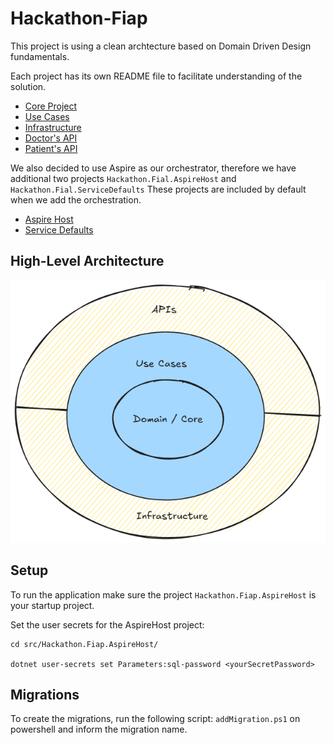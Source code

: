 # Hackathon-Fiap

This project is using a clean archtecture based on Domain Driven Design fundamentals. 

Each project has its own README file to facilitate understanding of the solution.

- [Core Project](src/Hackathon.Fiap.Core/README.md)
- [Use Cases](src/Hackathon.Fiap.UseCases/README.md)
- [Infrastructure](src/Hackathon.Fiap.Infrastructure/README.md)
- [Doctor's API](src/Hackathon.Fiap.Api.Doctors/README.md)
- [Patient's API](src/Hackathon.Fiap.Api.Patients/README.md)

We also decided to use Aspire as our orchestrator, therefore we have additional two projects `Hackathon.Fial.AspireHost` and `Hackathon.Fial.ServiceDefaults`
These projects are included by default when we add the orchestration.

 - [Aspire Host](src/Hackathon.Fiap.AspireHost/README.md)
 - [Service Defaults](src/Hackathon.Fiap.ServiceDefaults/README.md)


## High-Level Architecture

![high-level-architecture](.github/arch-overview.png)

## Setup

To run the application make sure the project `Hackathon.Fiap.AspireHost` is your startup project.

Set the user secrets for the AspireHost project:

```
cd src/Hackathon.Fiap.AspireHost/

dotnet user-secrets set Parameters:sql-password <yourSecretPassword>
```

## Migrations

To create the migrations, run the following script: `addMigration.ps1` on powershell and inform the migration name.